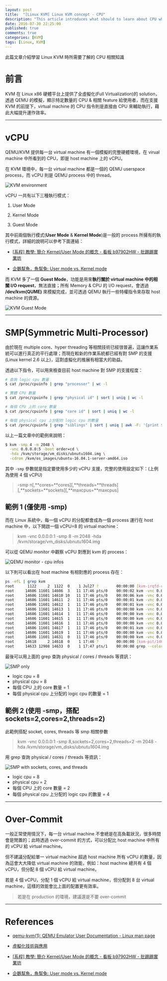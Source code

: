 ```yaml
---
layout: post
title:  "[Linux KVM] Linux KVM concept - CPU"
description: "This article introduces what should to learn about CPU when learning Linux KVM virtualization"
date: 2016-07-30 22:25:00
published: true
comments: true
categories: [KVM]
tags: [Linux, KVM]
---
```


此篇文章介紹學習 Linux KVM 時所需要了解的 CPU 相關知識

前言
====

KVM 在 Linux x86 硬體平台上提供了全虛擬化(Full Virtualization)的 solution，透過 QEMU 的模擬，顯示特定數量的 CPU & 相關 feature 給使用者，而在支援 KVM 的前提下，virtual machine 的 CPU 指令則是直接由 CPU 來輔助執行，藉此大幅提升運作效率。

---------------------------------------------------------------------

vCPU
====

QEMU/KVM 提供每一台 virtual machine 有一個模擬的完整硬體環境，在 virual machine 中所看到的 CPU，即是 host machine 上的 vCPU。

在 KVM 環境中，每一台 virtual machine 都是一個的 QEMU userspace process，而 vCPU 則是 QEMU process 中的 thread。

![KVM environment](http://image.slidesharecdn.com/els305-100323102407-phpapp02/95/virtualization-with-kvm-kernelbased-virtual-machine-4-728.jpg)

vCPU 一共有以下三種執行模式：

1. User Mode

2. Kernel Mode

3. Guest Mode

其中前兩個執行模式(**User Mode** & **Kernel Mode**)是一般的 process 所擁有的執行模式，詳細的說明可以參考下面連結：

- [[系程] 教學: 簡介 Kernel/User Mode 的概念 - 看板 b97902HW - 批踢踢實業坊](https://www.ptt.cc/bbs/b97902HW/M.1267018497.A.3B1.html)

- [企鵝幫魚，魚幫兔: User mode vs. Kernel mode](http://peachwaneversay.blogspot.tw/2007/05/user-mode-vs-kernel-mode.html)

而 KVM 多了一個 **Guest Mode**，功能是用來**執行關於 virtual machine 中的相關 I/O request**，無法直接；所有 Memory & CPU 的 I/O request，會透過 **/dev/kvm(QUME)** 來模擬完成，並可透過 QEMU 執行一些特權指令來存取 host machine 的資源。

![KVM Guest Mode](http://benjr.tw/wp-content/uploads/2013/11/kvm_qemu01.png)

---------------------------------------------------------------------

SMP(Symmetric Multi-Processor)
==============================

由於現在 multiple core、hyper threading 等相關技術已經很普遍，這讓作業系統可以進行真正的平行處理；而現在較新的作業系統都已經有對 SMP 的支援(Linux kernel 2.6 以上)，這對虛擬化的推展有相當大的助益。

透過以下指令，可以用來檢查目前 host machine 對 SMP 的支援程度：

```bash
# 查詢 logic cpu 數量
$ cat /proc/cpuinfo | grep "processor" | wc -l

# 實體 CPU 數量
$ cat /proc/cpuinfo | grep "physical id" | sort | uniq | wc -l

# 每個 CPU 上的 core 數量
$ cat /proc/cpuinfo | grep "core id" | sort | uniq | wc -l

# 每個 physical cpu 上分配的 logic cpu 的數量
$ cat /proc/cpuinfo | grep "siblings" | sort | uniq | awk -F: '{print $2}'
```

以上一篇文章中的範例來說明：

```bash
$ kvm -smp 4 -m 2048 \
  -vnc 0.0.0.0:5 -boot order=cd \
  -hda /kvm/storage/vm_disks/ubnutu1604.img \
  -cdrom /kvm/os_images/ubuntu-16.04.1-server-amd64.iso
```

其中 `-smp` 參數就是指定要使用多少的 vCPU 支援，完整的使用設定如下：(上例為使用 4 個 vCPU)

> -smp n[,**cores=**cores][,**threads=**threads][,**sockets=**sockets][,**maxcpus=**maxcpus]

## 範例 1 (僅使用 -smp)

而在 Linux 系統中，每一個 vCPU 的分配都會成為一個 process 運行在 host machine 中，以下開啟一個 vCPU=8 的 virtual machine：

> kvm -vnc 0.0.0.0:1 -smp 8 -m 2048 -hda /kvm/storage/vm_disks/ubnutu1604.img

可以從 QEMU monitor 中觀察 vCPU 對應到 kvm 的 process：

![QEMU monitor - cpu infos](https://lh3.googleusercontent.com/hHP9T9hWydFXixyMUCuCVFDkl7hlZ6Yv_lbljFDdv_azyt_rh01M6X8bHI1fRMV82a2UObBH6wQgAElavdVxByZ99u0cDBToT-t9OIqgWpSY6ZGreqooEuin8WvQqXpQ9g84uwed3-qO2akJatJTCJqpY0Xt_xU9J1ak4702nyJicXQ7h6HqppYXz0G_86NhyQMd6tv2w5venHGgaBoOF46L8UcYYTskX5rPptWqlmhJtNQSkFGj8F6t3DVVGpOJQfgErjdrfFm162spjhQGwZJ6OWiKTsdBAuXbeUscC-NUTPtGbVjSvAHXa-MVo3-h6jjWZ-TlNkjSmQYCICiRiTGIcFsLAkbIVMGw7-PXkPdqXhJyaC9bEWplxhPzhgGptGUeJCAOrdIhvF_l8lXzaSqeWGL-BSnBbA5qCuV-9UUZVGrcHgiQo2p5_Q_iUBBazlkqnRuM69ULxGEeM-q82gIztEmQiqqOrynKeAf9w5MZnJeb_w29u6qu6B-6d81hRGXwc68A1YHKH256EWxgtrd7_aVfsu08fLEIsPwo5qEuDnkef9G_hGNUHccLcWMSIOIr4J1ViP1vOrDsLpAA_qW-08QfZ4Q=w463-h210-no)

以下則可以看出在 host machine 有相對應的 process 存在：

```bash
ps -efL | grep kvm
root      1122     2  1122  0    1 Jul27 ?        00:00:00 [kvm-irqfd-clean]
root     14606 11601 14606  3   11 17:46 pts/0    00:00:02 kvm -vnc 0.0.0.0:1 -smp 8 -m 2048 -hda /kvm/storage/vm_disks/ubnutu1604.img
root     14606 11601 14610 10   11 17:46 pts/0    00:00:06 kvm -vnc 0.0.0.0:1 -smp 8 -m 2048 -hda /kvm/storage/vm_disks/ubnutu1604.img
root     14606 11601 14611  2   11 17:46 pts/0    00:00:01 kvm -vnc 0.0.0.0:1 -smp 8 -m 2048 -hda /kvm/storage/vm_disks/ubnutu1604.img
root     14606 11601 14612  1   11 17:46 pts/0    00:00:01 kvm -vnc 0.0.0.0:1 -smp 8 -m 2048 -hda /kvm/storage/vm_disks/ubnutu1604.img
root     14606 11601 14613  1   11 17:46 pts/0    00:00:00 kvm -vnc 0.0.0.0:1 -smp 8 -m 2048 -hda /kvm/storage/vm_disks/ubnutu1604.img
root     14606 11601 14614  1   11 17:46 pts/0    00:00:00 kvm -vnc 0.0.0.0:1 -smp 8 -m 2048 -hda /kvm/storage/vm_disks/ubnutu1604.img
root     14606 11601 14615  1   11 17:46 pts/0    00:00:00 kvm -vnc 0.0.0.0:1 -smp 8 -m 2048 -hda /kvm/storage/vm_disks/ubnutu1604.img
root     14606 11601 14616  1   11 17:46 pts/0    00:00:00 kvm -vnc 0.0.0.0:1 -smp 8 -m 2048 -hda /kvm/storage/vm_disks/ubnutu1604.img
root     14606 11601 14617  1   11 17:46 pts/0    00:00:01 kvm -vnc 0.0.0.0:1 -smp 8 -m 2048 -hda /kvm/storage/vm_disks/ubnutu1604.img
root     14606 11601 14619  1   11 17:46 pts/0    00:00:00 kvm -vnc 0.0.0.0:1 -smp 8 -m 2048 -hda /kvm/storage/vm_disks/ubnutu1604.img
root     14606 11601 14631  0   11 17:46 pts/0    00:00:00 kvm -vnc 0.0.0.0:1 -smp 8 -m 2048 -hda /kvm/storage/vm_disks/ubnutu1604.img
root     14618     2 14618  0    1 17:46 ?        00:00:00 [kvm-pit/14606]
root     14633 12908 14633  0    1 17:47 pts/1    00:00:00 grep --color=auto kvm
```

最後可以用上面的 grep 查詢 physical / cores / threads 等資訊：

![SMP only](https://lh3.googleusercontent.com/mD_mnwyxWHinCr-2GSCfaMs-kyhi7p5c9cspDW5go_wM_76oHUj0Phj4n5dAahx39fazYXbMYa5xknxe1oRcoErP0cG84fMRu0WRwm9A1-_p4_bH0XediFmabBPzQQ6omUqJeBgJkwuyj0YRQ8-5kQ6zrE6elocc5sAt4q4tVKOXISDO0CZzSiYU9jHr6HeQVWO4xyLcBBkEUTZEeCfeR_tIrJzZF23nMGWDLI9CSu84ADbuL6KilIp4zDwQPNGrZmxNEwi2kUWyKcxC9-iZBm1W3wNdDYdIESmnVkTQuMe19XnTYsGdPiyRiOtMYv01WQ_KmBoCdRRZ1vfn0syyYdkt9PagLY3TjJ75dt57p918PI4z04YUZomaZ0lZ6Pqb8bt1Iaz1oljrslZpyveJ2AtAGWIdO9hFvE_9r3uvzK-ND77ZL1nAMbvuBPcD3rxuAGGr9ZqZTH_RACGOKtUN44cffI9VMvDp261xOj2NvYUDAVKxLogUNUj_ltOSyLGZ3uSffQtBkybY8OBAR3o3ycSsVy6Riwk8x2n6buCDR05dA4oTlaUqmR_o39TyTKsF6c1hzgoiJN9d_tc4cLS2c1PINXUh7W8=w785-h194-no)

- logic cpu = 8
- physical cpu = 8
- 每個 CPU 上的 core 數量 = 1
- 每個 physical cpu 上分配的 logic cpu 的數量 = 1

## 範例 2 (使用 -smp，搭配 sockets=2,cores=2,threads=2)

此範例搭配 socket, cores, threads 等 smp 相關參數

>  kvm -vnc 0.0.0.0:1 -smp 8,sockets=2,cores=2,threads=2 -m 2048 -hda /kvm/storage/vm_disks/ubnutu1604.img

用 grep 查詢 physical / cores / threads 等資訊：

![SMP with sockets, cores, and threads](https://lh3.googleusercontent.com/JmmR_lsIlsIsr66SlLZXaBJfVKdo6gim3rLxj7oMrVrTbDEYnluhtz-uj5FdlYwUAN4_W-FZDL2a6ykDgFBdwIlYNVrorpLPc7olTSl7oOsHlEoUVT1U9o9yDroSYZFNEGoJVJaMcKoIrtRr9HKB7R9uKrz5VNLR6iX_n2OZs5gL_UxPrxL5UOeYeqyyuZwswNDTyqh61qmqlJ2i0KBAHkSauTcUbASZScuk1rCL_wlp0B0VguRIhd2WZtq2oEe_G9nL6zRMclrXsOqhWsVBy0DyBibyGtqsUPIG7-7rYHcSGs1ao8j_fuTELJVA0P4nWoPpAX5sRI9p84M32vGuppudVSkFDdzACIo43FdB6ZkFftc4sPfRLk-qLXldYJ5ss_waqmqcIA2Qr-be1M443d0QiqYV6BF4XkIn6cKud7gCzy15I30CdM31gVZwK7rkQ6O_eWSCLYhiQoBR1y-B9jXV5qnN7axQfTC8hL46gRlQSyozEG4HXp-X2UmU12rfMWv8rZop2alI6pLa29CE5oywHl40BYI8qKgok52V0znrX1klcmgiCn5iYYdEFPYELqHwDW_EQv0-Z8oAXxmyIpk8tKnSR0E=w777-h190-no)

- logic cpu = 8
- physical cpu = 2
- 每個 CPU 上的 core 數量 = 2
- 每個 physical cpu 上分配的 logic cpu 的數量 = 4

---------------------------------------------------------------------

Over-Commit
===========

一般正常使用情況下，每一台 virtual machine 不會總是在高負載狀況，很多時間會是閒置的；此時透過 over-commit 的方式，可以分配比 host machine 中所有的 vCPU 給 virtual machine。

但不建議分配給單一 virtual machine 超過 host machine 所有 vCPU 的數量，因為這會大大降低 virtual machine 的效能，例如：host machine 總共有 4 個 vCPU，但分配 8 個 vCPU 給 virtual machine。

若是 4 個 vCPU，分配 1 個 vCPU 給 virtual machine，但分配到 8 台 virtual machine，這樣的效能會比上面的配置更有效率。

> 若是在 production 的環境，建議還是不要 over-commit

----------------------------------------------------------------------

References
==========

- [qemu-kvm(1): QEMU Emulator User Documentation - Linux man page](http://linux.die.net/man/1/qemu-kvm)

- [虛擬化技術與應用](https://ncucsie.hackpad.com/ep/pad/static/QrwxkWD88gd)

- [[系程] 教學: 簡介 Kernel/User Mode 的概念 - 看板 b97902HW - 批踢踢實業坊](https://www.ptt.cc/bbs/b97902HW/M.1267018497.A.3B1.html)

- [企鵝幫魚，魚幫兔: User mode vs. Kernel mode](http://peachwaneversay.blogspot.tw/2007/05/user-mode-vs-kernel-mode.html)
